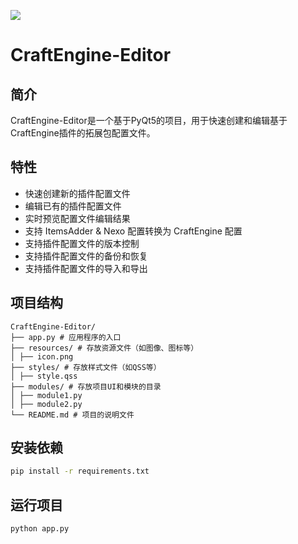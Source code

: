 ![](resources/logo.ico)
# CraftEngine-Editor

## 简介
CraftEngine-Editor是一个基于PyQt5的项目，用于快速创建和编辑基于CraftEngine插件的拓展包配置文件。

## 特性
- 快速创建新的插件配置文件
- 编辑已有的插件配置文件
- 实时预览配置文件编辑结果
- 支持 ItemsAdder & Nexo 配置转换为 CraftEngine 配置
- 支持插件配置文件的版本控制
- 支持插件配置文件的备份和恢复
- 支持插件配置文件的导入和导出

## 项目结构
```angular2html
CraftEngine-Editor/
├── app.py # 应用程序的入口
├── resources/ # 存放资源文件（如图像、图标等）
│ ├── icon.png
├── styles/ # 存放样式文件（如QSS等）
│ ├── style.qss
├── modules/ # 存放项目UI和模块的目录
│ ├── module1.py
│ ├── module2.py
└── README.md # 项目的说明文件
```

## 安装依赖
```bash
pip install -r requirements.txt
```

## 运行项目
```bash
python app.py
```
